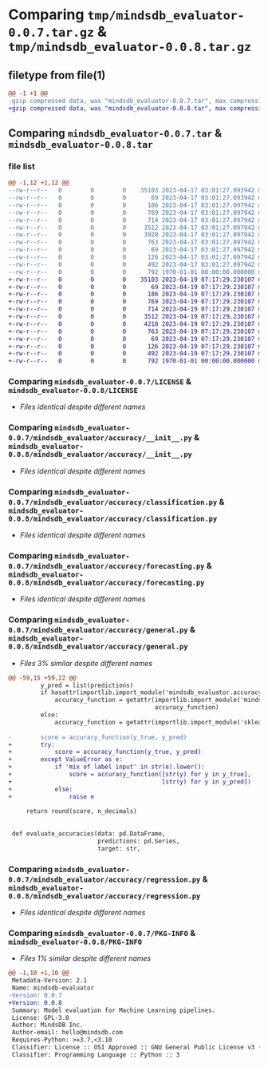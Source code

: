 # Comparing `tmp/mindsdb_evaluator-0.0.7.tar.gz` & `tmp/mindsdb_evaluator-0.0.8.tar.gz`

## filetype from file(1)

```diff
@@ -1 +1 @@
-gzip compressed data, was "mindsdb_evaluator-0.0.7.tar", max compression
+gzip compressed data, was "mindsdb_evaluator-0.0.8.tar", max compression
```

## Comparing `mindsdb_evaluator-0.0.7.tar` & `mindsdb_evaluator-0.0.8.tar`

### file list

```diff
@@ -1,12 +1,12 @@
--rw-r--r--   0        0        0    35103 2023-04-17 03:01:27.093942 mindsdb_evaluator-0.0.7/LICENSE
--rw-r--r--   0        0        0       69 2023-04-17 03:01:27.093942 mindsdb_evaluator-0.0.7/README.md
--rw-r--r--   0        0        0      186 2023-04-17 03:01:27.097942 mindsdb_evaluator-0.0.7/mindsdb_evaluator/__init__.py
--rw-r--r--   0        0        0      769 2023-04-17 03:01:27.097942 mindsdb_evaluator-0.0.7/mindsdb_evaluator/accuracy/__init__.py
--rw-r--r--   0        0        0      714 2023-04-17 03:01:27.097942 mindsdb_evaluator-0.0.7/mindsdb_evaluator/accuracy/classification.py
--rw-r--r--   0        0        0     3512 2023-04-17 03:01:27.097942 mindsdb_evaluator-0.0.7/mindsdb_evaluator/accuracy/forecasting.py
--rw-r--r--   0        0        0     3928 2023-04-17 03:01:27.097942 mindsdb_evaluator-0.0.7/mindsdb_evaluator/accuracy/general.py
--rw-r--r--   0        0        0      763 2023-04-17 03:01:27.097942 mindsdb_evaluator-0.0.7/mindsdb_evaluator/accuracy/regression.py
--rw-r--r--   0        0        0       69 2023-04-17 03:01:27.097942 mindsdb_evaluator-0.0.7/mindsdb_evaluator/calibration/__init__.py
--rw-r--r--   0        0        0      126 2023-04-17 03:01:27.097942 mindsdb_evaluator-0.0.7/mindsdb_evaluator/calibration/ece.py
--rw-r--r--   0        0        0      492 2023-04-17 03:01:27.097942 mindsdb_evaluator-0.0.7/pyproject.toml
--rw-r--r--   0        0        0      792 1970-01-01 00:00:00.000000 mindsdb_evaluator-0.0.7/PKG-INFO
+-rw-r--r--   0        0        0    35103 2023-04-19 07:17:29.230107 mindsdb_evaluator-0.0.8/LICENSE
+-rw-r--r--   0        0        0       69 2023-04-19 07:17:29.230107 mindsdb_evaluator-0.0.8/README.md
+-rw-r--r--   0        0        0      186 2023-04-19 07:17:29.230107 mindsdb_evaluator-0.0.8/mindsdb_evaluator/__init__.py
+-rw-r--r--   0        0        0      769 2023-04-19 07:17:29.230107 mindsdb_evaluator-0.0.8/mindsdb_evaluator/accuracy/__init__.py
+-rw-r--r--   0        0        0      714 2023-04-19 07:17:29.230107 mindsdb_evaluator-0.0.8/mindsdb_evaluator/accuracy/classification.py
+-rw-r--r--   0        0        0     3512 2023-04-19 07:17:29.230107 mindsdb_evaluator-0.0.8/mindsdb_evaluator/accuracy/forecasting.py
+-rw-r--r--   0        0        0     4210 2023-04-19 07:17:29.230107 mindsdb_evaluator-0.0.8/mindsdb_evaluator/accuracy/general.py
+-rw-r--r--   0        0        0      763 2023-04-19 07:17:29.230107 mindsdb_evaluator-0.0.8/mindsdb_evaluator/accuracy/regression.py
+-rw-r--r--   0        0        0       69 2023-04-19 07:17:29.230107 mindsdb_evaluator-0.0.8/mindsdb_evaluator/calibration/__init__.py
+-rw-r--r--   0        0        0      126 2023-04-19 07:17:29.230107 mindsdb_evaluator-0.0.8/mindsdb_evaluator/calibration/ece.py
+-rw-r--r--   0        0        0      492 2023-04-19 07:17:29.230107 mindsdb_evaluator-0.0.8/pyproject.toml
+-rw-r--r--   0        0        0      792 1970-01-01 00:00:00.000000 mindsdb_evaluator-0.0.8/PKG-INFO
```

### Comparing `mindsdb_evaluator-0.0.7/LICENSE` & `mindsdb_evaluator-0.0.8/LICENSE`

 * *Files identical despite different names*

### Comparing `mindsdb_evaluator-0.0.7/mindsdb_evaluator/accuracy/__init__.py` & `mindsdb_evaluator-0.0.8/mindsdb_evaluator/accuracy/__init__.py`

 * *Files identical despite different names*

### Comparing `mindsdb_evaluator-0.0.7/mindsdb_evaluator/accuracy/classification.py` & `mindsdb_evaluator-0.0.8/mindsdb_evaluator/accuracy/classification.py`

 * *Files identical despite different names*

### Comparing `mindsdb_evaluator-0.0.7/mindsdb_evaluator/accuracy/forecasting.py` & `mindsdb_evaluator-0.0.8/mindsdb_evaluator/accuracy/forecasting.py`

 * *Files identical despite different names*

### Comparing `mindsdb_evaluator-0.0.7/mindsdb_evaluator/accuracy/general.py` & `mindsdb_evaluator-0.0.8/mindsdb_evaluator/accuracy/general.py`

 * *Files 3% similar despite different names*

```diff
@@ -59,15 +59,22 @@
         y_pred = list(predictions)
         if hasattr(importlib.import_module('mindsdb_evaluator.accuracy'), accuracy_function):
             accuracy_function = getattr(importlib.import_module('mindsdb_evaluator.accuracy'),
                                         accuracy_function)
         else:
             accuracy_function = getattr(importlib.import_module('sklearn.metrics'), accuracy_function)
 
-        score = accuracy_function(y_true, y_pred)
+        try:
+            score = accuracy_function(y_true, y_pred)
+        except ValueError as e:
+            if 'mix of label input' in str(e).lower():
+                score = accuracy_function([str(y) for y in y_true],
+                                          [str(y) for y in y_pred])
+            else:
+                raise e
 
     return round(score, n_decimals)
 
 
 def evaluate_accuracies(data: pd.DataFrame,
                         predictions: pd.Series,
                         target: str,
```

### Comparing `mindsdb_evaluator-0.0.7/mindsdb_evaluator/accuracy/regression.py` & `mindsdb_evaluator-0.0.8/mindsdb_evaluator/accuracy/regression.py`

 * *Files identical despite different names*

### Comparing `mindsdb_evaluator-0.0.7/PKG-INFO` & `mindsdb_evaluator-0.0.8/PKG-INFO`

 * *Files 1% similar despite different names*

```diff
@@ -1,10 +1,10 @@
 Metadata-Version: 2.1
 Name: mindsdb-evaluator
-Version: 0.0.7
+Version: 0.0.8
 Summary: Model evaluation for Machine Learning pipelines.
 License: GPL-3.0
 Author: MindsDB Inc.
 Author-email: hello@mindsdb.com
 Requires-Python: >=3.7,<3.10
 Classifier: License :: OSI Approved :: GNU General Public License v3 (GPLv3)
 Classifier: Programming Language :: Python :: 3
```

